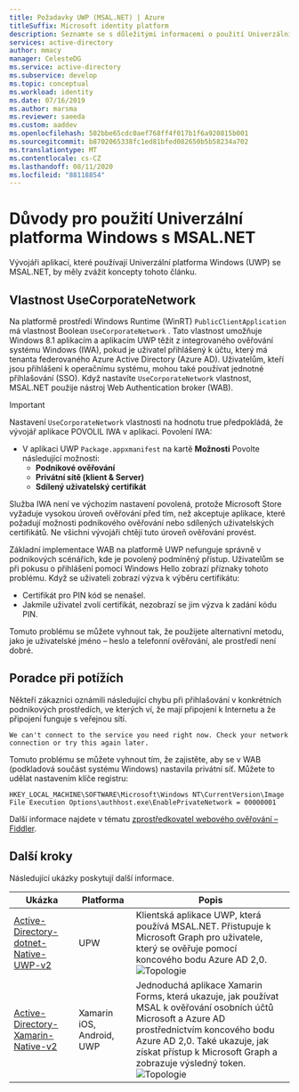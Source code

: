 ```yaml
---
title: Požadavky UWP (MSAL.NET) | Azure
titleSuffix: Microsoft identity platform
description: Seznamte se s důležitými informacemi o použití Univerzální platforma Windows (UWP) s knihovnou Microsoft Authentication Library pro .NET (MSAL.NET).
services: active-directory
author: mmacy
manager: CelesteDG
ms.service: active-directory
ms.subservice: develop
ms.topic: conceptual
ms.workload: identity
ms.date: 07/16/2019
ms.author: marsma
ms.reviewer: saeeda
ms.custom: aaddev
ms.openlocfilehash: 502bbe65cdc0aef768ff4f017b1f6a920815b001
ms.sourcegitcommit: b8702065338fc1ed81bfed082650b5b58234a702
ms.translationtype: MT
ms.contentlocale: cs-CZ
ms.lasthandoff: 08/11/2020
ms.locfileid: "88118854"
---
```

# <a name="considerations-for-using-universal-windows-platform-with-msalnet"></a>Důvody pro použití Univerzální platforma Windows s MSAL.NET
Vývojáři aplikací, které používají Univerzální platforma Windows (UWP) se MSAL.NET, by měly zvážit koncepty tohoto článku.

## <a name="the-usecorporatenetwork-property"></a>Vlastnost UseCorporateNetwork
Na platformě prostředí Windows Runtime (WinRT) `PublicClientApplication` má vlastnost Boolean `UseCorporateNetwork` . Tato vlastnost umožňuje Windows 8.1 aplikacím a aplikacím UWP těžit z integrovaného ověřování systému Windows (IWA), pokud je uživatel přihlášený k účtu, který má tenanta federovaného Azure Active Directory (Azure AD). Uživatelům, kteří jsou přihlášení k operačnímu systému, mohou také používat jednotné přihlašování (SSO). Když nastavíte `UseCorporateNetwork` vlastnost, MSAL.NET použije nástroj Web Authentication broker (WAB).

> [!IMPORTANT]
> Nastavení `UseCorporateNetwork` vlastnosti na hodnotu true předpokládá, že vývojář aplikace POVOLIL IWA v aplikaci. Povolení IWA:
> - V aplikaci UWP `Package.appxmanifest` na kartě **Možnosti** Povolte následující možnosti:
>   - **Podnikové ověřování**
>   - **Privátní sítě (klient & Server)**
>   - **Sdílený uživatelský certifikát**

Služba IWA není ve výchozím nastavení povolená, protože Microsoft Store vyžaduje vysokou úroveň ověřování před tím, než akceptuje aplikace, které požadují možnosti podnikového ověřování nebo sdílených uživatelských certifikátů. Ne všichni vývojáři chtějí tuto úroveň ověřování provést.

Základní implementace WAB na platformě UWP nefunguje správně v podnikových scénářích, kde je povolený podmíněný přístup. Uživatelům se při pokusu o přihlášení pomocí Windows Hello zobrazí příznaky tohoto problému. Když se uživateli zobrazí výzva k výběru certifikátu:

- Certifikát pro PIN kód se nenašel.
- Jakmile uživatel zvolí certifikát, nezobrazí se jim výzva k zadání kódu PIN.

Tomuto problému se můžete vyhnout tak, že použijete alternativní metodu, jako je uživatelské jméno – heslo a telefonní ověřování, ale prostředí není dobré.

## <a name="troubleshooting"></a>Poradce při potížích

Někteří zákazníci oznámili následující chybu při přihlašování v konkrétních podnikových prostředích, ve kterých ví, že mají připojení k Internetu a že připojení funguje s veřejnou sítí.

```Text
We can't connect to the service you need right now. Check your network connection or try this again later.
```

Tomuto problému se můžete vyhnout tím, že zajistěte, aby se v WAB (podkladová součást systému Windows) nastavila privátní síť. Můžete to udělat nastavením klíče registru:

```Text
HKEY_LOCAL_MACHINE\SOFTWARE\Microsoft\Windows NT\CurrentVersion\Image File Execution Options\authhost.exe\EnablePrivateNetwork = 00000001
```

Další informace najdete v tématu [zprostředkovatel webového ověřování – Fiddler](/windows/uwp/security/web-authentication-broker#fiddler).

## <a name="next-steps"></a>Další kroky
Následující ukázky poskytují další informace.

Ukázka | Platforma | Popis 
|------ | -------- | -----------|
|[Active-Directory-dotnet-Native-UWP-v2](https://github.com/azure-samples/active-directory-dotnet-native-uwp-v2) | UPW | Klientská aplikace UWP, která používá MSAL.NET. Přistupuje k Microsoft Graph pro uživatele, který se ověřuje pomocí koncového bodu Azure AD 2,0. <br>![Topologie](media/msal-net-uwp-considerations/topology-native-uwp.png)|
|[Active-Directory-Xamarin-Native-v2](https://github.com/Azure-Samples/active-directory-xamarin-native-v2) | Xamarin iOS, Android, UWP | Jednoduchá aplikace Xamarin Forms, která ukazuje, jak používat MSAL k ověřování osobních účtů Microsoft a Azure AD prostřednictvím koncového bodu Azure AD 2,0. Také ukazuje, jak získat přístup k Microsoft Graph a zobrazuje výsledný token. <br>![Topologie](media/msal-net-uwp-considerations/topology-xamarin-native.png)|
